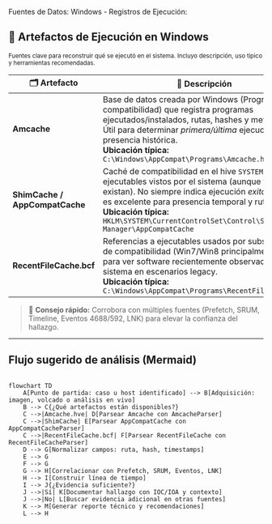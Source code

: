 Fuentes de Datos: Windows - Registros de Ejecución:

## 🧩 Artefactos de Ejecución en Windows

<sub>Fuentes clave para reconstruir qué se ejecutó en el sistema. Incluyo descripción, uso típico y herramientas recomendadas.</sub>

<table>
  <thead>
    <tr>
      <th>🗂️ Artefacto</th>
      <th>📝 Descripción</th>
      <th>🛠️ Herramientas</th>
      <th>🔗 Enlaces</th>
    </tr>
  </thead>
  <tbody>
    <tr>
      <td><strong>Amcache</strong></td>
      <td>
        Base de datos creada por Windows (Programa de compatibilidad) que registra programas ejecutados/instalados, rutas, hashes y metadatos. Útil para determinar <em>primera/última</em> ejecución y presencia histórica.
        <br/><strong>Ubicación típica:</strong> <code>C:\Windows\AppCompat\Programs\Amcache.hve</code>
      </td>
      <td>
        • AmcacheParser (EZ)<br/>
        • AmcacheParser (Python)
      </td>
      <td>
        <a href="https://ericzimmerman.github.io/#!index.md">🔗 AmcacheParser (Eric Zimmerman)</a><br/>
        <a href="https://github.com/williballenthin/python-amcache">🔗 python-amcache (W. Ballenthin)</a>
      </td>
    </tr>
    <tr>
      <td><strong>ShimCache / AppCompatCache</strong></td>
      <td>
        Caché de compatibilidad en el hive <code>SYSTEM</code> que lista ejecutables vistos por el sistema (aunque ya no existan). No siempre indica ejecución <em>exitosa</em>, pero es excelente para presencia temporal y rutas.
        <br/><strong>Ubicación típica:</strong> <code>HKLM\SYSTEM\CurrentControlSet\Control\Session Manager\AppCompatCache</code>
      </td>
      <td>
        • AppCompatCacheParser (EZ)<br/>
        • ShimCacheParser (Python)
      </td>
      <td>
        <a href="https://ericzimmerman.github.io/#!index.md">🔗 AppCompatCacheParser (Eric Zimmerman)</a><br/>
        <a href="https://github.com/mandiant/ShimCacheParser">🔗 ShimCacheParser (Mandiant)</a>
      </td>
    </tr>
    <tr>
      <td><strong>RecentFileCache.bcf</strong></td>
      <td>
        Referencias a ejecutables usados por subsistemas de compatibilidad (Win7/Win8 principalmente). Útil para ver software recientemente observado por el sistema en escenarios legacy.
        <br/><strong>Ubicación típica:</strong> <code>C:\Windows\AppCompat\Programs\RecentFileCache.bcf</code>
      </td>
      <td>
        • RecentFileCacheParser (Python)<br/>
        • WindowsSCOPE (viewer)
      </td>
      <td>
        <a href="https://github.com/keydet89/Tools/blob/master/RecentFileCacheParser.py">🔗 RecentFileCacheParser (Corey Harrell)</a><br/>
        <a href="https://www.windowsscope.com/">🔗 WindowsSCOPE</a>
      </td>
    </tr>
  </tbody>
</table>

> 🧠 **Consejo rápido:** Corrobora con múltiples fuentes (Prefetch, SRUM, Timeline, Eventos 4688/592, LNK) para elevar la confianza del hallazgo.

---

## Flujo sugerido de análisis (Mermaid)

```mermaid

flowchart TD
    A[Punto de partida: caso u host identificado] --> B[Adquisición: imagen, volcado o análisis en vivo]
    B --> C{¿Qué artefactos están disponibles?}
    C -->|Amcache.hve| D[Parsear Amcache con AmcacheParser]
    C -->|ShimCache| E[Parsear AppCompatCache con AppCompatCacheParser]
    C -->|RecentFileCache.bcf| F[Parsear RecentFileCache con RecentFileCacheParser]
    D --> G[Normalizar campos: ruta, hash, timestamps]
    E --> G
    F --> G
    G --> H[Correlacionar con Prefetch, SRUM, Eventos, LNK]
    H --> I[Construir línea de tiempo]
    I --> J{¿Evidencia suficiente?}
    J -->|Sí| K[Documentar hallazgo con IOC/IOA y contexto]
    J -->|No| L[Buscar evidencia adicional en otras fuentes]
    K --> M[Generar reporte técnico y recomendaciones]
    L --> H



